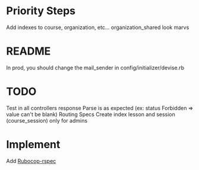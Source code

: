 # Priority Steps

Add indexes to course, organization, etc...
organization_shared look marvs


# README

In prod, you should change the mail_sender in config/initializer/devise.rb

# TODO

Test in all controllers response Parse is as expected (ex: status Forbidden => value can't be blank)
Routing Specs
Create index lesson and session (course_session) only for admins

# Implement

Add [Rubocop-rspec](https://github.com/rubocop-hq/rubocop-rspec)